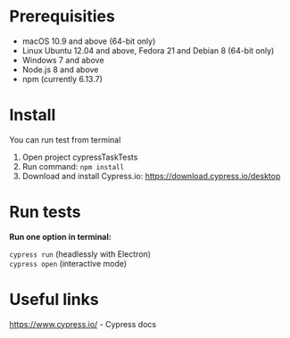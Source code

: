 # Prerequisities
  
* macOS 10.9 and above (64-bit only)
* Linux Ubuntu 12.04 and above, Fedora 21 and Debian 8 (64-bit only)
* Windows 7 and above
* Node.js 8 and above
* npm (currently 6.13.7)

# Install

You can run test from terminal
1. Open project cypressTaskTests
2. Run command: `npm install`
3. Download and install Cypress.io:
https://download.cypress.io/desktop

# Run tests

**Run one option in terminal:**

`cypress run` (headlessly with Electron)        
`cypress open` (interactive mode)
               
# Useful links

https://www.cypress.io/ - Cypress docs
